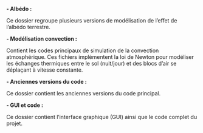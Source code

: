 **- Albédo :**

Ce dossier regroupe plusieurs versions de modélisation de l’effet de l’albédo terrestre.

**- Modélisation convection :**

Contient les codes principaux de simulation de la convection atmosphérique. Ces fichiers implémentent la loi de Newton pour modéliser les échanges thermiques entre le sol (nuit/jour) et des blocs d’air se déplaçant à vitesse constante.

**- Anciennes versions du code :**

Ce dossier contient les anciennes versions du code principal.

**- GUI et code :**

Ce dossier contient l’interface graphique (GUI) ainsi que le code complet du projet.
